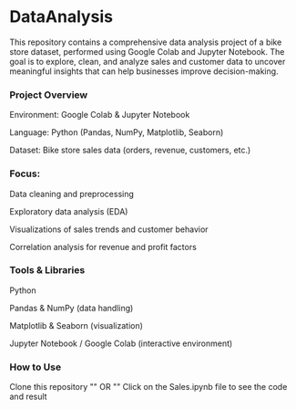 # DataAnalysis
This repository contains a comprehensive data analysis project of a bike store dataset, performed using Google Colab and Jupyter Notebook. The goal is to explore, clean, and analyze sales and customer data to uncover meaningful insights that can help businesses improve decision-making.

### Project Overview
Environment: Google Colab & Jupyter Notebook

Language: Python (Pandas, NumPy, Matplotlib, Seaborn)

Dataset: Bike store sales data (orders, revenue, customers, etc.)

### Focus:
Data cleaning and preprocessing

Exploratory data analysis (EDA)

Visualizations of sales trends and customer behavior

Correlation analysis for revenue and profit factors

### Tools & Libraries
Python

Pandas & NumPy (data handling)

Matplotlib & Seaborn (visualization)

Jupyter Notebook / Google Colab (interactive environment)

### How to Use
Clone this repository "" OR ""
Click on the Sales.ipynb file to see the code and result
